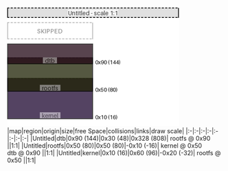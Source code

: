 ![memory map diagram](test_generate_doc_example_collisions_redux.png)
|map|region|origin|size|free Space|collisions|links|draw scale|
|:-|:-|:-|:-|:-|:-|:-|:-|
|Untitled|<span style='color:(33, 6, 20)'>dtb</span>|0x90 (144)|0x30 (48)|0x328 (808)| rootfs @ 0x90 ||1:1|
|Untitled|<span style='color:(29, 33, 3)'>rootfs</span>|0x50 (80)|0x50 (80)|-0x10 (-16)| kernel @ 0x50 <BR> dtb @ 0x90 ||1:1|
|Untitled|<span style='color:(28, 5, 46)'>kernel</span>|0x10 (16)|0x60 (96)|-0x20 (-32)| rootfs @ 0x50 ||1:1|
